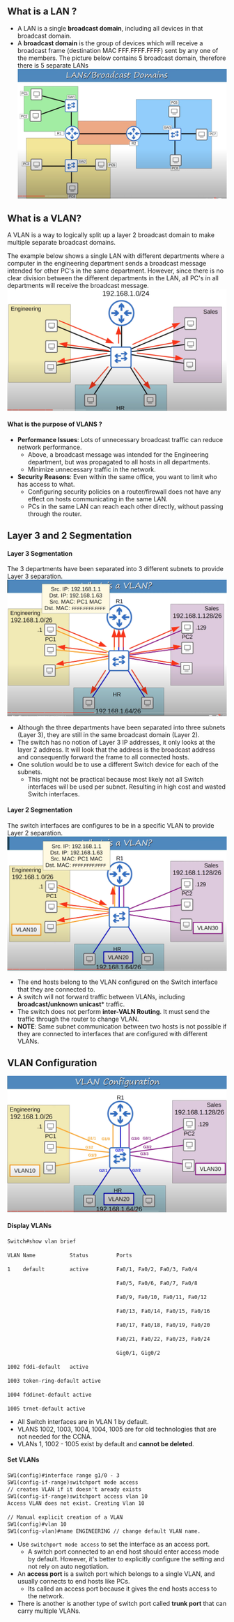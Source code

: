 ## What is a LAN ?
* A LAN is a single **broadcast domain**, including all devices in that broadcast domain.
* A **broadcast domain** is  the group of devices which will receive a broadcast frame (destination MAC FFF.FFFF.FFFF) sent by any one of the members.
The picture below contains 5 broadcast domain, therefore there is 5 separate LANs
![LAN broadcast domain](./img/LAN-broadcast-domain.png)

## What is a VLAN?
A VLAN is a way to logically split up a layer 2 broadcast domain to make multiple separate broadcast domains.

The example below shows a single LAN with different departments where a computer in the engineering department sends a broadcast message intended for other PC's in the same department. However, since there is no clear division between the different departments in the LAN, all PC's in all departments will receive the broadcast message.
![example without VLAN](./img/no-vlan.png)

#### What is the purpose of VLANS ?
* **Performance Issues**: Lots of unnecessary broadcast traffic can reduce network performance. 
	* Above, a broadcast message was intended for the Engineering department, but was propagated to all hosts in all departments.
	* Minimize unnecessary traffic in the network.
* **Security Reasons**: Even within the same office, you want to limit who has access to what.
	* Configuring security policies on a router/firewall does not have any effect on hosts communicating in the same LAN.
	* PCs in the same LAN can reach each other directly, without passing through the router.

## Layer 3 and 2 Segmentation
#### Layer 3 Segmentation
The 3 departments have been separated into 3 different subnets to provide Layer 3 separation.
![VLAN misconfiguration](./img/vlan-misconfiguration.png)
* Although the three departments have been separated into three subnets (Layer 3), they are still in the same broadcast domain (Layer 2).
* The switch has no notion of Layer 3 IP addresses, it only looks at the layer 2 address. It will look that the address is the broadcast address and consequently forward the frame to all connected hosts.
* One solution would be to use a different Switch device for each of the subnets.
	* This might not be practical because most likely not all Switch interfaces will be used per subnet. Resulting in high cost and wasted Switch interfaces.

#### Layer 2 Segmentation
The switch interfaces are configures to be in a specific VLAN to provide Layer 2 separation.
![layer 2 segmentation](./img/vlan-layer2-segmenting.png)
* The end hosts belong to the VLAN configured on the Switch interface that they are connected to.
* A switch will not forward traffic between VLANs, including **broadcast/unknown unicast*** traffic.
* The switch does not perform **inter-VALN Routing**. It must send the traffic through the router to change VLAN.
* **NOTE**: Same subnet communication between two hosts is not possible if they are connected to interfaces that are configured with different VLANs.

## VLAN Configuration
 ![VLAN configuration](./img/vlan-configuration.png)

#### Display VLANs
```
Switch#show vlan brief

VLAN Name           Status         Ports

1    default        active         Fa0/1, Fa0/2, Fa0/3, Fa0/4
		
								   Fa0/5, Fa0/6, Fa0/7, Fa0/8
			
			                       Fa0/9, Fa0/10, Fa0/11, Fa0/12
			
								   Fa0/13, Fa0/14, Fa0/15, Fa0/16
			
								   Fa0/17, Fa0/18, Fa0/19, Fa0/20
			
								   Fa0/21, Fa0/22, Fa0/23, Fa0/24
			
								   Gig0/1, Gig0/2

1002 fddi-default   active

1003 token-ring-default active

1004 fddinet-default active

1005 trnet-default active
```
* All Switch interfaces are in VLAN 1 by default.
* VLANS 1002, 1003, 1004, 1004, 1005 are for old technologies that are not needed for the CCNA.
* VLANs 1, 1002 - 1005 exist by default and **cannot be deleted**.

#### Set VLANs
```
SW1(config)#interface range g1/0 - 3
SW1(config-if-range)switchport mode access
// creates VLAN if it doesn't aready exists
SW1(config-if-range)switchport access vlan 10
Access VLAN does not exist. Creating Vlan 10

// Manual explicit creation of a VLAN
SW1(config)#vlan 10
SW1(config-vlan)#name ENGINEERING // change default VLAN name.
```
* Use `switchport mode access` to set the interface as an access port.
	* A switch port connected to an end host should enter access mode by default. However, it's better to explicitly configure the setting and not rely on auto negotiation.
* An **access port** is a  switch port  which belongs to a single VLAN, and usually connects to end hosts like PCs.
	* Its called an access port because it gives the end hosts access to the network.
* There is another is another type of switch port called **trunk port** that can carry multiple VLANs.
